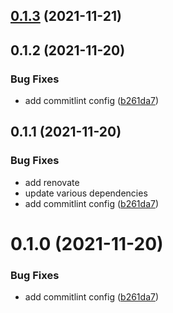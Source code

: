 ## [0.1.3](https://github.com/dzangolab/vue-cli-plugin-dzango/compare/v0.1.2...v0.1.3) (2021-11-21)



## 0.1.2 (2021-11-20)


### Bug Fixes

* add commitlint config ([b261da7](https://github.com/dzangolab/vue-cli-plugin-dzango/commit/b261da7eec23017469b1695c625b2c9ba2696f76))



## 0.1.1 (2021-11-20)


### Bug Fixes

* add renovate
* update various dependencies
* add commitlint config ([b261da7](https://github.com/dzangolab/vue-cli-plugin-dzango/commit/b261da7eec23017469b1695c625b2c9ba2696f76))



# 0.1.0 (2021-11-20)


### Bug Fixes

* add commitlint config ([b261da7](https://github.com/dzangolab/vue-cli-plugin-dzango/commit/b261da7eec23017469b1695c625b2c9ba2696f76))
